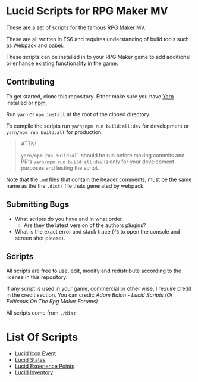 # Lucid Scripts for RPG Maker MV

These are a set of scripts for the famous [RPG Maker MV](http://www.rpgmakerweb.com/).

These are all written in ES6 and requires understanding of build tools such as [Webpack](https://webpack.github.io/) and [babel](https://babeljs.io/).

These scripts can be installed in to your RPG Maker game to add additional or enhance existing functionality in the game.

## Contributing

To get started, clone this repository. Either make sure you have [Yarn](https://yarnpkg.com/en/) installed or [npm](https://www.npmjs.com/).

Run `yarn` or `npm install` at the root of the cloned directory.

To compile the scripts run `yarn/npm run build:all:dev` for development or `yarn/npm run build:all` for production.

> ATTN!
>
> `yarn/npm run build:all` should be run before making commits and PR's
> `yarn/npm run build:all:dev` is only for your development purposes and testing the script.

Note that the `.md` files that contain the header comments, must be the same name as the the `.dist/` file thats generated by webpack.

## Submitting Bugs

- What scripts do you have and in what order.
  - Are they the latest version of the authors plugins?
- What is the exact error and stack trace (`f8` to open the console and screen shot please).

## Scripts

All scripts are free to use, edit, modify and redistribute according to the license in this repository.

If any script is used in your game, commercial or other wise, I require credit in the credit section. You can credit: *Adam Balan - Lucid Scripts (Or Eviticous On The Rpg Maker Forums)*

All scripts come from `./dist`

# List Of Scripts

- [Lucid Icon Event](https://github.com/AdamKyle/lucid-scripts/wiki/Lucid-Icon-Eventt)
- [Lucid States](https://github.com/AdamKyle/lucid-scripts/wiki/Lucid-States)
- [Lucid Experience Points](https://github.com/AdamKyle/lucid-scripts/wiki/Lucid-Experience-Points)
- [Lucid Inventory](https://github.com/AdamKyle/lucid-scripts/wiki/Lucid-Inventory)
